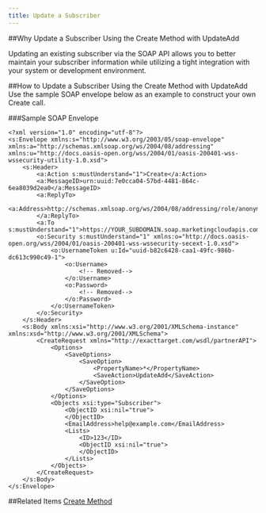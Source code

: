 ```yaml
---
title: Update a Subscriber
---
```


##Why Update a Subscriber Using the Create Method with UpdateAdd
<p>Updating an existing subscriber via the SOAP API allows you to better maintain your subscriber information while utilizing a tight integration with your system or development environment.</p>

##How to Update a Subscriber Using the Create Method with UpdateAdd
Use the sample SOAP envelope below as an example to construct your own Create call.

###Sample SOAP Envelope 
```
<?xml version="1.0" encoding="utf-8"?>
<s:Envelope xmlns:s="http://www.w3.org/2003/05/soap-envelope" xmlns:a="http://schemas.xmlsoap.org/ws/2004/08/addressing" xmlns:u="http://docs.oasis-open.org/wss/2004/01/oasis-200401-wss-wssecurity-utility-1.0.xsd">
    <s:Header>
        <a:Action s:mustUnderstand="1">Create</a:Action>
        <a:MessageID>urn:uuid:7e0cca04-57bd-4481-864c-6ea8039d2ea0</a:MessageID>
        <a:ReplyTo>
            <a:Address>http://schemas.xmlsoap.org/ws/2004/08/addressing/role/anonymous</a:Address>
        </a:ReplyTo>
        <a:To s:mustUnderstand="1">https://YOUR_SUBDOMAIN.soap.marketingcloudapis.com/Service.asmx</a:To>
        <o:Security s:mustUnderstand="1" xmlns:o="http://docs.oasis-open.org/wss/2004/01/oasis-200401-wss-wssecurity-secext-1.0.xsd">
            <o:UsernameToken u:Id="uuid-b82c6428-caa1-49fc-986b-dc613c990c49-1">
                <o:Username>
                    <!-- Removed-->
                </o:Username>
                <o:Password>
                    <!-- Removed-->
                </o:Password>
            </o:UsernameToken>
        </o:Security>
    </s:Header>
    <s:Body xmlns:xsi="http://www.w3.org/2001/XMLSchema-instance" xmlns:xsd="http://www.w3.org/2001/XMLSchema">
        <CreateRequest xmlns="http://exacttarget.com/wsdl/partnerAPI">
            <Options>
                <SaveOptions>
                    <SaveOption>
                        <PropertyName>*</PropertyName>
                        <SaveAction>UpdateAdd</SaveAction>
                    </SaveOption>
                </SaveOptions>
            </Options>
            <Objects xsi:type="Subscriber">
                <ObjectID xsi:nil="true">
                </ObjectID>
                <EmailAddress>help@example.com</EmailAddress>
                <Lists>
                    <ID>123</ID>
                    <ObjectID xsi:nil="true">
                    </ObjectID>
                </Lists>
            </Objects>
        </CreateRequest>
    </s:Body>
</s:Envelope>
```

##Related Items
[Create Method](create.htm)